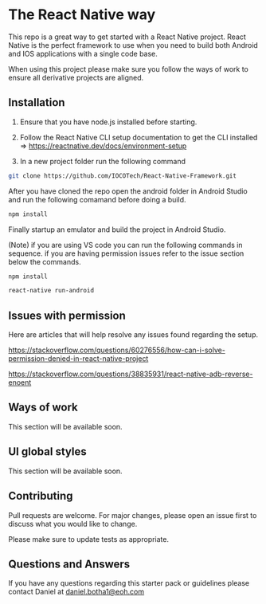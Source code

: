 # The React Native way 

This repo is a great way to get started with a React Native project. React Native is the perfect framework to use when you need to build both Android and IOS applications with a single code base. 

When using this project please make sure you follow the ways of work to ensure all derivative projects are aligned.

## Installation

1)  Ensure that you have node.js installed before starting.
2)  Follow the React Native CLI setup documentation to get the CLI installed => 
    https://reactnative.dev/docs/environment-setup

3)  In a new project folder run the following command
```bash
git clone https://github.com/IOCOTech/React-Native-Framework.git
```

After you have cloned the repo open the android folder in Android Studio and run the following comamand before doing a build.
```bash
npm install
```

Finally startup an emulator and build the project in Android Studio.

(Note) if you are using VS code you can run the following commands in sequence.
if you are having permission issues refer to the issue section below the commands.
```bash
npm install
```
```bash
react-native run-android
```

## Issues with permission

Here are articles that will help resolve any issues found regarding the setup.

https://stackoverflow.com/questions/60276556/how-can-i-solve-permission-denied-in-react-native-project

https://stackoverflow.com/questions/38835931/react-native-adb-reverse-enoent

## Ways of work

This section will be available soon.

## UI global styles

This section will be available soon.

## Contributing

Pull requests are welcome. For major changes, please open an issue first to discuss what you would like to change.

Please make sure to update tests as appropriate.

## Questions and Answers

If you have any questions regarding this starter pack or guidelines please contact Daniel at daniel.botha1@eoh.com

